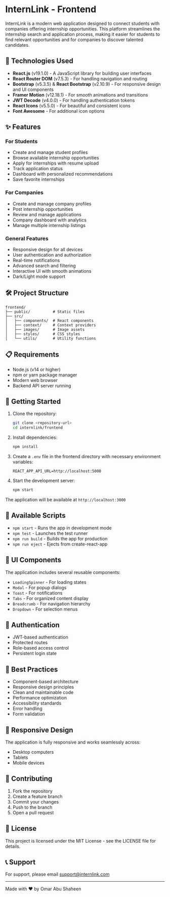 # InternLink - Frontend

InternLink is a modern web application designed to connect students with companies offering internship opportunities. This platform streamlines the internship search and application process, making it easier for students to find relevant opportunities and for companies to discover talented candidates.

## 🚀 Technologies Used

- **React.js** (v19.1.0) - A JavaScript library for building user interfaces
- **React Router DOM** (v7.5.3) - For handling navigation and routing
- **Bootstrap** (v5.3.5) & **React Bootstrap** (v2.10.9) - For responsive design and UI components
- **Framer Motion** (v12.18.1) - For smooth animations and transitions
- **JWT Decode** (v4.0.0) - For handling authentication tokens
- **React Icons** (v5.5.0) - For beautiful and consistent icons
- **Font Awesome** - For additional icon options

## ✨ Features

### For Students
- Create and manage student profiles
- Browse available internship opportunities
- Apply for internships with resume upload
- Track application status
- Dashboard with personalized recommendations
- Save favorite internships

### For Companies
- Create and manage company profiles
- Post internship opportunities
- Review and manage applications
- Company dashboard with analytics
- Manage multiple internship listings

### General Features
- Responsive design for all devices
- User authentication and authorization
- Real-time notifications
- Advanced search and filtering
- Interactive UI with smooth animations
- Dark/Light mode support

## 🛠️ Project Structure

```
frontend/
├── public/          # Static files
├── src/
│   ├── components/  # React components
│   ├── context/     # Context providers
│   ├── images/      # Image assets
│   ├── styles/      # CSS styles
│   └── utils/       # Utility functions
```

## 📋 Requirements

- Node.js (v14 or higher)
- npm or yarn package manager
- Modern web browser
- Backend API server running

## 🚀 Getting Started

1. Clone the repository:
   ```bash
   git clone <repository-url>
   cd internlink/frontend
   ```

2. Install dependencies:
   ```bash
   npm install
   ```

3. Create a `.env` file in the frontend directory with necessary environment variables:
   ```
   REACT_APP_API_URL=http://localhost:5000
   ```

4. Start the development server:
   ```bash
   npm start
   ```

The application will be available at `http://localhost:3000`

## 🔧 Available Scripts

- `npm start` - Runs the app in development mode
- `npm test` - Launches the test runner
- `npm run build` - Builds the app for production
- `npm run eject` - Ejects from create-react-app

## 🎨 UI Components

The application includes several reusable components:

- `LoadingSpinner` - For loading states
- `Modal` - For popup dialogs
- `Toast` - For notifications
- `Tabs` - For organized content display
- `Breadcrumb` - For navigation hierarchy
- `Dropdown` - For selection menus

## 🔐 Authentication

- JWT-based authentication
- Protected routes
- Role-based access control
- Persistent login state

## 🎯 Best Practices

- Component-based architecture
- Responsive design principles
- Clean and maintainable code
- Performance optimization
- Accessibility standards
- Error handling
- Form validation

## 📱 Responsive Design

The application is fully responsive and works seamlessly across:
- Desktop computers
- Tablets
- Mobile devices

## 🤝 Contributing

1. Fork the repository
2. Create a feature branch
3. Commit your changes
4. Push to the branch
5. Open a pull request

## 📄 License

This project is licensed under the MIT License - see the LICENSE file for details.

## 📞 Support

For support, please email [support@internlink.com](mailto:support@internlink.com)

---

Made with ❤️ by Omar Abu Shaheen